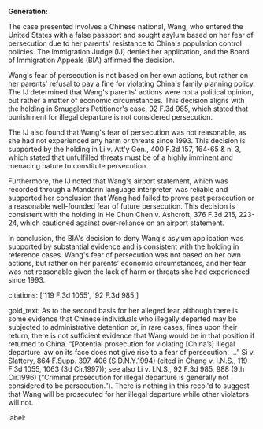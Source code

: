 **Generation:**



The case presented involves a Chinese national, Wang, who entered the United States with a false passport and sought asylum based on her fear of persecution due to her parents' resistance to China's population control policies. The Immigration Judge (IJ) denied her application, and the Board of Immigration Appeals (BIA) affirmed the decision.

Wang's fear of persecution is not based on her own actions, but rather on her parents' refusal to pay a fine for violating China's family planning policy. The IJ determined that Wang's parents' actions were not a political opinion, but rather a matter of economic circumstances. This decision aligns with the holding in Smugglers Petitioner's case, 92 F.3d 985, which stated that punishment for illegal departure is not considered persecution.

The IJ also found that Wang's fear of persecution was not reasonable, as she had not experienced any harm or threats since 1993. This decision is supported by the holding in Li v. Att'y Gen., 400 F.3d 157, 164-65 & n. 3, which stated that unfulfilled threats must be of a highly imminent and menacing nature to constitute persecution.

Furthermore, the IJ noted that Wang's airport statement, which was recorded through a Mandarin language interpreter, was reliable and supported her conclusion that Wang had failed to prove past persecution or a reasonable well-founded fear of future persecution. This decision is consistent with the holding in He Chun Chen v. Ashcroft, 376 F.3d 215, 223-24, which cautioned against over-reliance on an airport statement.

In conclusion, the BIA's decision to deny Wang's asylum application was supported by substantial evidence and is consistent with the holding in reference cases. Wang's fear of persecution was not based on her own actions, but rather on her parents' economic circumstances, and her fear was not reasonable given the lack of harm or threats she had experienced since 1993.



citations: ['119 F.3d 1055', '92 F.3d 985']

gold_text: As to the second basis for her alleged fear, although there is some evidence that Chinese individuals who illegally departed may be subjected to administrative detention or, in rare cases, fines upon their return, there is not sufficient evidence that Wang would be in that position if returned to China. “[Potential prosecution for violating [China’s] illegal departure law on its face does not give rise to a fear of persecution. ...” Si v. Slattery, 864 F.Supp. 397, 406 (S.D.N.Y.1994) (cited in Chang v. I.N.S., 119 F.3d 1055, 1063 (3d Cir.1997)); see also Li v. I.N.S., 92 F.3d 985, 988 (9th Cir.1996) (“Criminal prosecution for illegal departure is generally not considered to be persecution.”). There is nothing in this recoi'd to suggest that Wang will be prosecuted for her illegal departure while other violators will not.

label: 